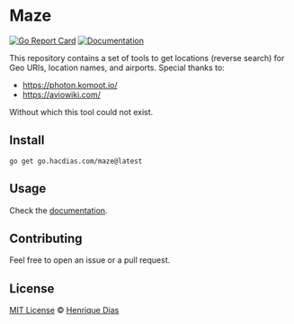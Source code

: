 # Maze

[![Go Report Card](https://goreportcard.com/badge/go.hacdias.com/maze?style=flat-square)](https://goreportcard.com/report/go.hacdias.com/maze)
[![Documentation](https://img.shields.io/badge/godoc-reference-blue.svg?style=flat-square)](https://pkg.go.dev/go.hacdias.com/maze)

This repository contains a set of tools to get locations (reverse search) for Geo URIs, location names, and airports. Special thanks to:

* https://photon.komoot.io/
* https://aviowiki.com/

Without which this tool could not exist.

## Install

```
go get go.hacdias.com/maze@latest
```

## Usage

Check the [documentation](https://pkg.go.dev/go.hacdias.com/maze).

## Contributing

Feel free to open an issue or a pull request.

## License

[MIT License](LICENSE) © [Henrique Dias](https://hacdias.com)
